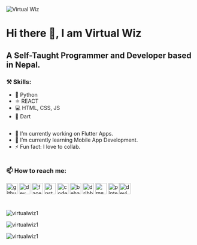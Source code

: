 
![Virtual Wiz](https://i.imgur.com/1RTD4dU.png)
# Hi there 👋, I am Virtual Wiz
## A Self-Taught Programmer and Developer based in Nepal.


### ⚒️ Skills: 
- 🐍 Python 
- ⚛️ REACT 
- 💻 HTML, CSS, JS
- 📱 Dart
##
- 🔭 I’m currently working on Flutter Apps. 
- 🌱 I’m currently learning Mobile App Development. 
- ⚡ Fun fact: I love to collab. 
#
### 📫 How to reach me:
[<img src='https://github.com/rahuldkjain/github-profile-readme-generator/blob/master/src/images/icons/Social/github.svg' alt='github' height='30'>](https://github.com/virtualwiz1)  [<img src='https://github.com/rahuldkjain/github-profile-readme-generator/blob/master/src/images/icons/Social/devto.svg' alt='dev' height='30'>](https://dev.to/virtualwiz)  [<img src='https://github.com/rahuldkjain/github-profile-readme-generator/blob/master/src/images/icons/Social/facebook.svg' alt='facebook' height='30'>](https://www.facebook.com/wiz.virtual)  [<img src='https://github.com/rahuldkjain/github-profile-readme-generator/blob/master/src/images/icons/Social/instagram.svg' alt='instagram' height='30'>](https://www.instagram.com/wizvirtual/)  [<img src='https://github.com/rahuldkjain/github-profile-readme-generator/blob/master/src/images/icons/Social/codepen.svg' alt='codepen' height='30'>](https://codepen.io/virtualwiz)  [<img src='https://github.com/rahuldkjain/github-profile-readme-generator/blob/master/src/images/icons/Social/behance.svg' alt='behance' height='30'>](https://www.behance.net/virtual-wiz)  [<img src='https://github.com/rahuldkjain/github-profile-readme-generator/blob/master/src/images/icons/Social/dribbble.svg' alt='dribbble' height='30'>](https://dribbble.com/virtualwiz)  [<img src='https://github.com/rahuldkjain/github-profile-readme-generator/blob/master/src/images/icons/Social/medium.svg' alt='medium' height='30'>](https://medium.com/@virtualwiz)  [<img src='https://github.com/rahuldkjain/github-profile-readme-generator/blob/master/src/images/icons/Social/pinterest.svg' alt='pinterest' height='30'>](https://www.pinterest.com/virtualwiz/)[<img src='https://cdn.jsdelivr.net/npm/simple-icons@3.0.1/icons/deviantart.svg' alt='deviantart' height='30'>](https://www.deviantart.com/virtualwiz)  

#

<p><img align="center" src="https://github-readme-stats.vercel.app/api?username=virtualwiz1&show_icons=true&locale=en&theme=tokyonight"
        alt="virtualwiz1" />
</p>

<p><img align="center" src="https://github-readme-streak-stats.herokuapp.com/?user=virtualwiz1&theme=tokyonight&show_icons=true" alt="virtualwiz1" /></p>
<p>
    <img align="center"
        src="https://github-readme-stats.vercel.app/api/top-langs?username=virtualwiz1&show_icons=true&locale=en&theme=tokyonight"
        alt="virtualwiz1"/>
</p> 
